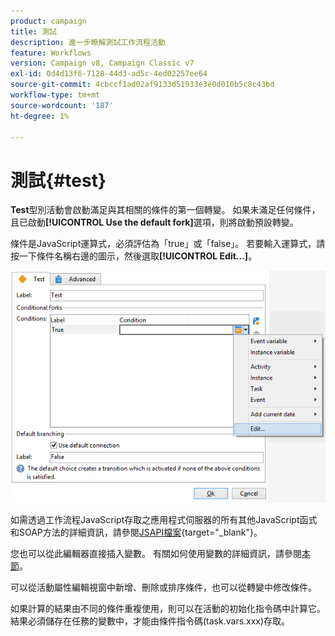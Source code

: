 ```yaml
---
product: campaign
title: 測試
description: 進一步瞭解測試工作流程活動
feature: Workflows
version: Campaign v8, Campaign Classic v7
exl-id: 0d4d13f6-7128-44d3-ad5c-4ed02257ee64
source-git-commit: 4cbccf1ad02af9133d51933e3e0d010b5c8c43bd
workflow-type: tm+mt
source-wordcount: '187'
ht-degree: 1%

---
```


# 測試{#test}



**Test**&#x200B;型別活動會啟動滿足與其相關的條件的第一個轉變。 如果未滿足任何條件，且已啟動&#x200B;**[!UICONTROL Use the default fork]**&#x200B;選項，則將啟動預設轉變。

條件是JavaScript運算式，必須評估為「true」或「false」。 若要輸入運算式，請按一下條件名稱右邊的圖示，然後選取&#x200B;**[!UICONTROL Edit...]**。

![](assets/edit_test.png)

如需透過工作流程JavaScript存取之應用程式伺服器的所有其他JavaScript函式和SOAP方法的詳細資訊，請參閱[JSAPI檔案](https://experienceleague.adobe.com/developer/campaign-api/api/index.html?lang=zh-Hant){target="_blank"}。

您也可以從此編輯器直接插入變數。 有關如何使用變數的詳細資訊，請參閱[本節](javascript-scripts-and-templates.md#variables)。

可以從活動屬性編輯視窗中新增、刪除或排序條件，也可以從轉變中修改條件。

如果計算的結果由不同的條件重複使用，則可以在活動的初始化指令碼中計算它。 結果必須儲存在任務的變數中，才能由條件指令碼(task.vars.xxx)存取。
